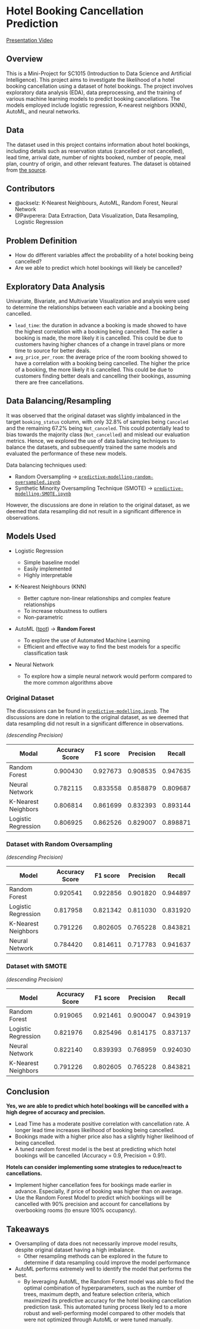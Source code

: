 # Hotel Booking Cancellation Prediction

[Presentation Video](https://www.youtube.com/watch?v=UICKs8zISyc)

## Overview

This is a Mini-Project for SC1015 (Introduction to Data Science and Artificial Intelligence). This project aims to investigate the likelihood of a hotel booking cancellation using a dataset of hotel bookings. The project involves exploratory data analysis (EDA), data preprocessing, and the training of various machine learning models to predict booking cancellations. The models employed include logistic regression, K-nearest neighbors (KNN), AutoML, and neural networks.

## Data

The dataset used in this project contains information about hotel bookings, including details such as reservation status (cancelled or not cancelled), lead time, arrival date, number of nights booked, number of people, meal plan, country of origin, and other relevant features. The dataset is obtained from [the source](https://www.kaggle.com/datasets/ahsan81/hotel-reservations-classification-dataset).

## Contributors

- @ackselz: K-Nearest Neighbours, AutoML, Random Forest, Neural Network
- @Pavperera: Data Extraction, Data Visualization, Data Resampling, Logistic Regression

## Problem Definition

- How do different variables affect the probability of a hotel booking being cancelled?
- Are we able to predict which hotel bookings will likely be cancelled?

## Exploratory Data Analysis

Univariate, Bivariate, and Multivariate Visualization and analysis were used to determine the relationships between each variable and a booking being cancelled. 
- `lead_time`: the duration in advance a booking is made showed to have the highest correlation with a booking being cancelled. The earlier a booking is made, the more likely it is cancelled. This could be due to customers having higher chances of a change in travel plans or more time to source for better deals.
- `avg_price_per_room`: the average price of the room booking showed to have a correlation with a booking being cancelled. The higher the price of a booking, the more likely it is cancelled. This could be due to customers finding better deals and cancelling their bookings, assuming there are free cancellations.

## Data Balancing/Resampling

It was observed that the original dataset was slightly imbalanced in the target `booking_status` column, with only 32.8% of samples being `Canceled` and the remaining 67.2% being `Not_canceled`. This could potentially lead to bias towards the majority class (`Not_cancelled`) and mislead our evaluation metrics. Hence, we explored the use of data balancing techniques to balance the datasets, and subsequently trained the same models and evaluated the performance of these new models. 

Data balancing techniques used:
- Random Oversampling -> [`predictive-modelling-random-oversampled.ipynb`](predictive-modelling-random-oversampled.ipynb)
- Synthetic Minority Oversampling Technique (SMOTE) -> [`predictive-modelling-SMOTE.ipynb`](predictive-modelling-SMOTE.ipynb)

However, the discussions are done in relation to the original dataset, as we deemed that data resampling did not result in a significant difference in observations.

## Models Used

- Logistic Regression
  - Simple baseline model
  - Easily implemented
  - Highly interpretable

- K-Nearest Neighbours (KNN)
  - Better capture non-linear relationships and complex feature relationships
  - To increase robustness to outliers
  - Non-parametric

- AutoML ([tpot](https://epistasislab.github.io/tpot/)) -> **Random Forest**
  - To explore the use of Automated Machine Learning
  - Efficient and effective way to find the best models for a specific classification task

- Neural Network
  - To explore how a simple neural network would perform compared to the more common algorithms above

### Original Dataset

The discussions can be found in [`predictive-modelling.ipynb`](predictive-modelling.ipynb). The discussions are done in relation to the original dataset, as we deemed that data resampling did not result in a significant difference in observations.

*(descending Precision)*

| Modal | Accuracy Score | F1 score | Precision | Recall |
|-------|-----------------|----------|-----------|--------|
|Random Forest|0.900430|0.927673|0.908535|0.947635|
|Neural Network|0.782115|0.833558|0.858879|0.809687|
|K-Nearest Neighbors|0.806814|0.861699|0.832393|0.893144|
|Logistic Regression|0.806925|0.862526|0.829007|0.898871|

### Dataset with Random Oversampling

*(descending Precision)*

| Model | Accuracy Score | F1 score | Precision | Recall |
|-------|-----------------|----------|-----------|--------|
|Random Forest|0.920541|0.922856|0.901820|0.944897|
|Logistic Regression|0.817958|0.821342|0.811030|0.831920|
|K-Nearest Neighbors|0.791226|0.802605|0.765228|0.843821|
|Neural Network|0.784420|0.814611|0.717783|0.941637|

### Dataset with SMOTE

*(descending Precision)*

| Model | Accuracy Score | F1 score | Precision | Recall |
|-------|-----------------|----------|-----------|--------|
|Random Forest|0.919065|0.921461|0.900047|0.943919|
|Logistic Regression|0.821976|0.825496|0.814175|0.837137|
|Neural Network|0.822140|0.839393|0.768959|0.924030|
|K-Nearest Neighbors|0.791226|0.802605|0.765228|0.843821|

## Conclusion

**Yes, we are able to predict which hotel bookings will be cancelled with a high degree of accuracy and precision.**
- Lead Time has a moderate positive correlation with cancellation rate. A longer lead time increases likelihood of booking being cancelled.
- Bookings made with a higher price also has a slightly higher likelihood of being cancelled.
- A tuned random forest model is the best at predicting which hotel bookings will be cancelled (Accuracy = 0.9, Precision = 0.91).

**Hotels can consider implementing some strategies to reduce/react to cancellations.**
- Implement higher cancellation fees for bookings made earlier in advance. Especially, if price of booking was higher than on average.
- Use the Random Forest Model to predict which bookings will be cancelled with 90% precision and account for cancellations by overbooking rooms (to ensure 100% occupancy).

## Takeaways

- Oversampling of data does not necessarily improve model results, despite original dataset having a high imbalance.
  - Other resampling methods can be explored in the future to determine if data resampling could improve the model performance
- AutoML performs extremely well to identify the model that performs the best.
  - By leveraging AutoML, the Random Forest model was able to find the optimal combination of hyperparameters, such as the number of trees, maximum depth, and feature selection criteria, which maximized its predictive       accuracy for the hotel booking cancellation prediction task. This automated tuning process likely led to a more robust and well-performing model compared to other models that were not optimized through AutoML or were tuned manually.

